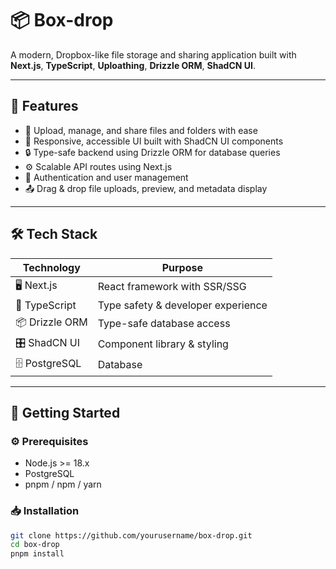 # 📦 Box-drop

A modern, Dropbox-like file storage and sharing application built with **Next.js**, **TypeScript**, **Uploathing**, **Drizzle ORM**, **ShadCN UI**.

---

## 🚀 Features

- 📁 Upload, manage, and share files and folders with ease
- 🎨 Responsive, accessible UI built with ShadCN UI components
- 🔒 Type-safe backend using Drizzle ORM for database queries
- ⚙️ Scalable API routes using Next.js
- 👥 Authentication and user management 
- 📤 Drag & drop file uploads, preview, and metadata display

---

## 🛠 Tech Stack

| Technology    | Purpose                           |
| ------------- | ---------------------------------|
| 🖥 Next.js       | React framework with SSR/SSG      |
| 💙 TypeScript    | Type safety & developer experience|
| 📦 Drizzle ORM   | Type-safe database access         |
| 🎛 ShadCN UI     | Component library & styling       |
| 🗄 PostgreSQL    | Database       |

---

## 🏁 Getting Started

### ⚙️ Prerequisites

- Node.js >= 18.x
- PostgreSQL
- pnpm / npm / yarn

### 📥 Installation

```bash
git clone https://github.com/yourusername/box-drop.git
cd box-drop
pnpm install
```